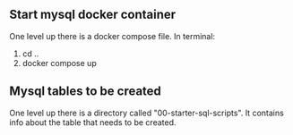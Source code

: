 ## Start mysql docker container

One level up there is a docker compose file. In terminal:

1. cd ..
2. docker compose up

## Mysql tables to be created 

One level up there is a directory called "00-starter-sql-scripts". It contains info about the table that needs to be created.